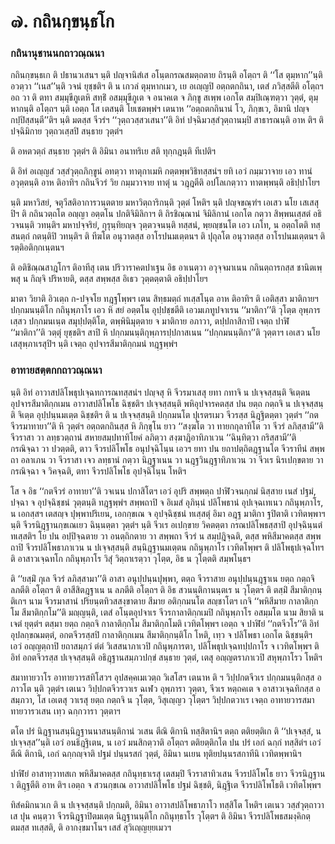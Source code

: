 <h1>๗. กถินกฺขนฺธโก</h1>
<h3>กถินานุชานนกถาวณฺณนา</h3>
<p> กถินกฺขนฺธเก   ติ ปธานวเสนฯ นฺติ ปญฺจานิสํเส อโนฺตกรณสมตฺถตาย ถิรนฺติ อโตฺถฯ ติ ‘‘โส ตุมฺหาก’’นฺติ อวตฺวา ‘‘เนส’’นฺติ วจนํ ยุชฺชติฯ ติ น เกวลํ ตุมฺหากเมว, เย อเญฺญปิ อตฺถตกถินา, เตสํ ภวิสฺสตีติ อโตฺถฯ อถ วา ติ ตทา สมฺมุขีภูเตหิ สทฺธิํ อสมฺมุขีภูเต จ อนาคเต จ ภิกฺขู สเพฺพ เอกโต สมฺปิเณฺฑตฺวา วุตฺตํ, ตุมฺหากนฺติ อโตฺถฯ นฺติ เอตฺถ โส เตสนฺติ โยเชตพฺพํฯ เตนาห ‘‘อตฺถตกถินานํ โว, ภิกฺขเว, อิมานิ ปญฺจ กปฺปิสฺสนฺตี’’ติฯ นฺติ มตสฺส จีวรํฯ ‘‘วุตฺถวสฺสวเสนา’’ติ อิทํ ปจฺฉิมวสฺสํวุตฺถานมฺปิ สาธารณนฺติ อาห ติฯ ติ ปจฺฉิมิกาย วุตฺถวเสฺสปิ สนฺธาย วุตฺตํฯ</p>


<p>ติ อหตวตฺถํ สนฺธาย วุตฺตํฯ ติ อิมินา อนาทริเย สติ ทุกฺกฎนฺติ ทีเปติฯ</p>


<p>ติ อิทํ อเญฺญสํ วสฺสํวุตฺถภิกฺขูนํ อทตฺวา ทาตุกาเมหิ กตฺตพฺพวิธิทสฺสนํฯ ยทิ เอวํ กมฺมวาจาย เอว ทานํ อวุตฺตนฺติ อาห ติอาทิฯ กถินจีวรํ วิย กมฺมวาจาย ทาตุํ น วฎฺฎตีติ อปโลเกตฺวาว ทาตพฺพนฺติ อธิปฺปาโยฯ</p>


<p> นฺติ มหาวิสยํ, จตุวีสติอาการวนฺตตาย มหาวิตฺถาริกนฺติ วุตฺตํ โหติฯ นฺติ ปญฺจขณฺฑํฯ เอเสว นโย เสเสสุปิฯ ติ กถินวตฺถโต อญฺญา  อตฺตโน ปกติจิมิลิกาฯ ติ ถิรชิณฺณานํ จิมิลิกานํ เอกโต กตฺวา สิพฺพนเสฺสตํ อธิวจนนฺติ วทนฺติฯ มหาปจฺจริยํ, กุรุนฺทิยญฺจ วุตฺตวจนนฺติ ทสฺสนํ, พฺยญฺชนโต เอว เภโท, น อตฺถโตติ ทสฺสนตฺถํ กตนฺติปิ วทนฺติฯ ติ ทีฆโต อนุวาตสฺส อาโรปนมเตฺตนฯ ติ ปุถุลโต อนุวาตสฺส อาโรปนมเตฺตนฯ ติ รตฺติอติกฺกเนฺตนฯ</p>


<p> ติ  อติชิณฺณสาฎโกฯ ติอาทีสุ เตน ปริวาราคตปาเฐน อิธ อาเนตฺวา อวุจฺจมาเนน กถินตฺถารกสฺส ชานิตเพฺพสุ น กิญฺจิ ปริหายติ, ตสฺส สพฺพสฺส อิเธว วุตฺตตฺตาติ อธิปฺปาโยฯ</p>


<p> มาตา วิยาติ  อิวเตฺถ ก-ปจฺจโย ทฎฺฐโพฺพฯ เตน สิทฺธมตฺถํ ทเสฺสโนฺต อาห ติอาทิฯ ติ เอติสฺสา มาติกายฯ ปกฺกมนนฺติโก กถินุพฺภาโร เอว หิ สยํ อตฺตโน อุปฺปชฺชตีติ เอวมเภทูปจาเรน ‘‘มาติกา’’ติ วุโตฺต อุพฺภารเสฺสว ปกฺกมนเนฺต สมุปฺปตฺติโต, ตพฺพินิมุตฺตาย จ มาติกาย อภาวา, ตปฺปกาสิกาปิ เจตฺถ ปาฬิ ‘‘มาติกา’’ติ วตฺตุํ ยุชฺชติฯ สาปิ หิ ปกฺกมนนฺติกุพฺภารปฺปกาสเนน ‘‘ปกฺกมนนฺติกา’’ติ วุตฺตาฯ เอเสว นโย เสสุพฺภาเรสุปิฯ นฺติ เจตฺถ อุปจารสีมาติกฺกมนํ ทฎฺฐพฺพํฯ</p>

</p>


<h3>อาทายสตฺตกกถาวณฺณนา</h3>
<p> นฺติ อิทํ อาวาสปลิโพธุปเจฺฉทการณทสฺสนํฯ ปญฺจสุ หิ จีวรมาเสสุ ยทา กทาจิ น ปเจฺจสฺสนฺติ จิเตฺตน อุปจารสีมาติกฺกเมน อาวาสปลิโพโธ ฉิชฺชติฯ ปเจฺจสฺสนฺติ พหิอุปจารคตสฺส ปน ยตฺถ กตฺถจิ น ปเจฺจสฺสนฺติ จิเตฺต อุปฺปนฺนมเตฺต ฉิชฺชติฯ ติ น ปเจฺจสฺสนฺติ ปกฺกมนโต ปุเรตรเมว จีวรสฺส นิฎฺฐิตตฺตา วุตฺตํฯ ‘‘กตจีวรมาทายา’’ติ หิ วุตฺตํฯ อตฺถตกถินสฺส หิ ภิกฺขุโน ยาว ‘‘สงฺฆโต วา ทายกกุลาทิโต วา จีวรํ ลภิสฺสามี’’ติ จีวราสา วา ลทฺธวตฺถานํ สหายสมฺปทาทิโยคํ ลภิตฺวา สงฺฆาฎิอาทิภาเวน ‘‘ฉินฺทิตฺวา กริสฺสามี’’ติ กรณิจฺฉา วา ปวตฺตติ, ตาว จีวรปลิโพโธ อนุปจฺฉิโนฺน เอวฯ ยทา ปน ยถาปตฺถิตฎฺฐานโต จีวราทีนํ สพฺพถา  อลาเภน วา จีวราสา เจว ลทฺธานํ กตฺวา นิฎฺฐาเนน วา นฎฺฐวินฎฺฐาทิภาเวน วา จีวเร นิรเปกฺขตาย วา กรณิจฺฉา จ วิคจฺฉติ, ตทา จีวรปลิโพโธ อุปจฺฉิโนฺน โหติฯ</p>


<p>โส  จ อิธ ‘‘กตจีวรํ อาทายา’’ติ วจเนน ปกาสิโตฯ เอวํ อุปริ สพฺพตฺถ ปาฬิวจนกฺกมํ นิสฺสาย เนสํ ปฐมํ, ปจฺฉา จ อุปจฺฉิชฺชนํ วุตฺตนฺติ ทฎฺฐพฺพํฯ สพฺพถาปิ จ อิเมสํ อุภินฺนํ ปลิโพธานํ อุปเจฺฉเทเนว กถินุพฺภาโร, น เอกสฺสฯ เตสญฺจ ปุพฺพาปริเยน, เอกกฺขเณ จ อุปจฺฉิชฺชนํ ทเสฺสตุํ อิมา อฎฺฐ มาติกา ฐปิตาติ เวทิตพฺพาฯ นฺติ จีวรนิฎฺฐานกฺขเณเยว ฉินฺนตฺตา วุตฺตํฯ นฺติ จีวเร อเปกฺขาย วิคตตฺตา กรณปลิโพธสฺสาปิ อุปจฺฉินฺนตํ ทเสฺสติฯ โย ปน อปฺปิจฺฉตาย วา อนตฺถิกตาย วา สพฺพถา จีวรํ น สมฺปฎิจฺฉติ, ตสฺส พหิสีมาคตสฺส สพฺพถาปิ จีวรปลิโพธาภาเวน น ปเจฺจสฺสนฺติ สนฺนิฎฺฐานมเตฺตน  กถินุพฺภาโร เวทิตโพฺพฯ ติ ปลิโพธุปเจฺฉโทฯ ติ อาสาวเจฺฉทโก กถินุพฺภาโร วิสุํ วิตฺถาเรตฺวา วุโตฺต, อิธ น วุโตฺตติ สมฺพโนฺธฯ</p>


<p>ติ ‘‘ยสฺมิํ กุเล จีวรํ ลภิสฺสามา’’ติ อาสา อนุปฺปนฺนปุพฺพา, ตตฺถ จีวราสาย อนุปฺปนฺนฎฺฐาเน ยตฺถ กตฺถจิ ลภตีติ อโตฺถฯ ติ อาสีสิตฎฺฐาเน น ลภตีติ อโตฺถฯ ติ อิธ สวนนฺติกานนฺตเร น วุโตฺตฯ ติ ตสฺมิํ สีมาติกฺกนฺติเกฯ  นาม จีวรมาสานํ ปริยนฺตทิวสสงฺขาตาย สีมาย อติกฺกมนโต สญฺชาโตฯ เกจิ ‘‘พหิสีมาย กาลาติกฺกโม สีมาติกฺกโม’’ติ มญฺญนฺติ, เตสํ อโนฺตอุปจาเร จีวรกาลาติกฺกเมปิ กถินุพฺภาโร อสมฺมโต นาม สิยาติ น เจตํ ยุตฺตํฯ ตสฺมา ยตฺถ กตฺถจิ กาลาติกฺกโม สีมาติกฺกโมติ เวทิตโพฺพฯ เอตฺถ จ ปาฬิยํ ‘‘กตจีวโร’’ติ อิทํ อุปลกฺขณมตฺตํ, อกตจีวรสฺสปิ กาลาติกฺกเมน สีมาติกฺกนฺติโก โหติ, เทฺว จ ปลิโพธา เอกโต ฉิชฺชนฺติฯ เอวํ อญฺญตฺถาปิ ยถาสมฺภวํ ตํตํ วิเสสนาภาเวปิ กถินุพฺภารตา, ปลิโพธุปเจฺฉทปฺปกาโร จ เวทิตโพฺพฯ ติ อิทํ อกตจีวรสฺส ปเจฺจสฺสนฺติ อธิฎฺฐานสมฺภวปกฺขํ สนฺธาย วุตฺตํ, เตสุ อญฺญตราภาเวปิ สหุพฺภาโรว โหติฯ</p>


<p> สมาทายวาโร อาทายวารสทิโสวฯ อุปสคฺคเมเวตฺถ วิเสโสฯ เตนาห ติ ฯ วิปฺปกตจีวเร ปกฺกมนนฺติกสฺส อภาวโต นฺติ วุตฺตํฯ เตเนว วิปฺปกตจีวรวาเร ฉเฬว อุพฺภารา วุตฺตา, จีวเร หตฺถคเต  จ อาสาวเจฺฉทิกสฺส อสมฺภวา, โส เอเตสุ วาเรสุ ยตฺถ กตฺถจิ น วุโตฺต, วิสุเญฺญว วุโตฺตฯ วิปฺปกตวาเร เจตฺถ อาทายวารสมาทายวารวเสน เทฺว ฉกฺกวารา วุตฺตาฯ</p>


<p>ตโต ปรํ นิฎฺฐานสนฺนิฎฺฐานนาสนนฺติกานํ วเสน ตีณิ ติกานิ ทสฺสิตานิฯ ตตฺถ ตติยตฺติเก ติ ‘‘ปเจฺจสฺสํ, น ปเจฺจสฺส’’นฺติ เอวํ อนธิฎฺฐิเตน, น เอวํ มนสิกตฺวาติ อโตฺถฯ ตติยตฺติกโต ปน ปรํ เอกํ ฉกฺกํ ทสฺสิตํฯ เอวํ ตีณิ ติกานิ, เอกํ ฉกฺกญฺจาติ ปฐมํ ปนฺนรสกํ วุตฺตํ, อิมินา นเยน ทุติยปนฺนรสกาทีนิ เวทิตพฺพานิฯ</p>


<p>ปาฬิยํ อาสาทฺวาทสเก พหิสีมาคตสฺส กถินุทฺธาเรสุ เตสมฺปิ จีวราสาทิวเสน จีวรปลิโพโธ ยาว จีวรนิฎฺฐานา ติฎฺฐตีติ อาห ติฯ เอตฺถ จ สวนกฺขเณ อาวาสปลิโพโธ ปฐมํ ฉิชฺชติ, นิฎฺฐิเต จีวรปลิโพโธติ เวทิตโพฺพฯ</p>


<p>ทิสํคมิกนวเก ติ น ปเจฺจสฺสนฺติ ปกฺกมติ, อิมินา อาวาสปลิโพธาภาโว ทสฺสิโต โหติฯ เตเนว วสฺสํวุตฺถาวาเส ปุน คนฺตฺวา จีวรนิฎฺฐาปิตมเตฺต นิฎฺฐานนฺติโก กถินุทฺธาโร วุโตฺตฯ ติ อิมินา จีวรปลิโพธสมงฺคิกตฺตมสฺส ทเสฺสติ, ติ อากงฺขมาโนฯ เสสํ สุวิเญฺญยฺยเมวฯ</p>

</p>

</p>





